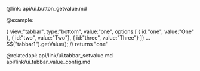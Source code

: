 @link: api/ui.button_getvalue.md

@example:

{ view:"tabbar", type:"bottom", value:"one", options:[
				{ id:"one", value:"One" },
				{ id:"two", value:"Two"},
				{ id:"three", value:"Three"}
			]}
...
$$("tabbar1").getValue(); // returns "one"

@relatedapi:
	api/link/ui.tabbar_setvalue.md
    api/link/ui.tabbar_value_config.md
            